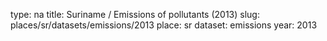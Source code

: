 type: na
title: Suriname / Emissions of pollutants (2013)
slug: places/sr/datasets/emissions/2013
place: sr
dataset: emissions
year: 2013
